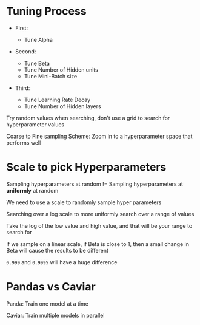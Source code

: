 # Tuning Process

- First:

   - Tune Alpha

- Second:

   - Tune Beta
   - Tune Number of Hidden units
   - Tune Mini-Batch size

- Third:

   - Tune Learning Rate Decay
   - Tune Number of Hidden layers
   
Try random values when searching, don't use a grid to search for hyperparameter values
  
Coarse to Fine sampling Scheme: Zoom in to a hyperparameter space that performs well
  
# Scale to pick Hyperparameters
  
Sampling hyperparameters at random != Sampling hyperparameters at **uniformly** at random
  
We need to use a scale to randomly sample hyper parameters
  
Searching over a log scale to more uniformly search over a range of values
  
Take the log of the low value and high value, and that will be your range to search for
 
If we sample on a linear scale, if Beta is close to 1, then a small change in Beta will cause the results to be different

`0.999` and `0.9995` will have a huge difference

# Pandas vs Caviar

Panda: Train one model at a time

Caviar: Train multiple models in parallel



